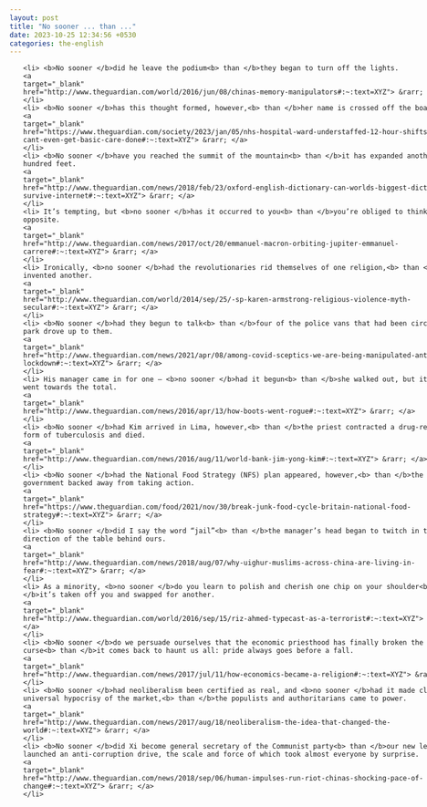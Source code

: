 ```yaml
---
layout: post
title: "No sooner ... than ..."
date: 2023-10-25 12:34:56 +0530
categories: the-english
---
```

<style>
@media only screen and (min-width: 768px) {
    ol {
        width: 768px;
        margin: 0 auto;
    }
  }
ol li {
    font-size: 18px;
    line-height: 1.5;
    padding-bottom: 8px;
}
</style>
<ol>

    <li> <b>No sooner </b>did he leave the podium<b> than </b>they began to turn off the lights.
    <a 
    target="_blank" 
    href="http://www.theguardian.com/world/2016/jun/08/chinas-memory-manipulators#:~:text=XYZ"> &rarr; </a>
    </li>
    <li> <b>No sooner </b>has this thought formed, however,<b> than </b>her name is crossed off the board.
    <a 
    target="_blank" 
    href="https://www.theguardian.com/society/2023/jan/05/nhs-hospital-ward-understaffed-12-hour-shifts-we-cant-even-get-basic-care-done#:~:text=XYZ"> &rarr; </a>
    </li>
    <li> <b>No sooner </b>have you reached the summit of the mountain<b> than </b>it has expanded another hundred feet.
    <a 
    target="_blank" 
    href="http://www.theguardian.com/news/2018/feb/23/oxford-english-dictionary-can-worlds-biggest-dictionary-survive-internet#:~:text=XYZ"> &rarr; </a>
    </li>
    <li> It’s tempting, but <b>no sooner </b>has it occurred to you<b> than </b>you’re obliged to think the opposite.
    <a 
    target="_blank" 
    href="http://www.theguardian.com/news/2017/oct/20/emmanuel-macron-orbiting-jupiter-emmanuel-carrere#:~:text=XYZ"> &rarr; </a>
    </li>
    <li> Ironically, <b>no sooner </b>had the revolutionaries rid themselves of one religion,<b> than </b>they invented another.
    <a 
    target="_blank" 
    href="http://www.theguardian.com/world/2014/sep/25/-sp-karen-armstrong-religious-violence-myth-secular#:~:text=XYZ"> &rarr; </a>
    </li>
    <li> <b>No sooner </b>had they begun to talk<b> than </b>four of the police vans that had been circling the park drove up to them.
    <a 
    target="_blank" 
    href="http://www.theguardian.com/news/2021/apr/08/among-covid-sceptics-we-are-being-manipulated-anti-lockdown#:~:text=XYZ"> &rarr; </a>
    </li>
    <li> His manager came in for one – <b>no sooner </b>had it begun<b> than </b>she walked out, but it still went towards the total.
    <a 
    target="_blank" 
    href="http://www.theguardian.com/news/2016/apr/13/how-boots-went-rogue#:~:text=XYZ"> &rarr; </a>
    </li>
    <li> <b>No sooner </b>had Kim arrived in Lima, however,<b> than </b>the priest contracted a drug-resistant form of tuberculosis and died.
    <a 
    target="_blank" 
    href="http://www.theguardian.com/news/2016/aug/11/world-bank-jim-yong-kim#:~:text=XYZ"> &rarr; </a>
    </li>
    <li> <b>No sooner </b>had the National Food Strategy (NFS) plan appeared, however,<b> than </b>the government backed away from taking action.
    <a 
    target="_blank" 
    href="https://www.theguardian.com/food/2021/nov/30/break-junk-food-cycle-britain-national-food-strategy#:~:text=XYZ"> &rarr; </a>
    </li>
    <li> <b>No sooner </b>did I say the word “jail”<b> than </b>the manager’s head began to twitch in the direction of the table behind ours.
    <a 
    target="_blank" 
    href="http://www.theguardian.com/news/2018/aug/07/why-uighur-muslims-across-china-are-living-in-fear#:~:text=XYZ"> &rarr; </a>
    </li>
    <li> As a minority, <b>no sooner </b>do you learn to polish and cherish one chip on your shoulder<b> than </b>it’s taken off you and swapped for another.
    <a 
    target="_blank" 
    href="http://www.theguardian.com/world/2016/sep/15/riz-ahmed-typecast-as-a-terrorist#:~:text=XYZ"> &rarr; </a>
    </li>
    <li> <b>No sooner </b>do we persuade ourselves that the economic priesthood has finally broken the old curse<b> than </b>it comes back to haunt us all: pride always goes before a fall.
    <a 
    target="_blank" 
    href="http://www.theguardian.com/news/2017/jul/11/how-economics-became-a-religion#:~:text=XYZ"> &rarr; </a>
    </li>
    <li> <b>No sooner </b>had neoliberalism been certified as real, and <b>no sooner </b>had it made clear the universal hypocrisy of the market,<b> than </b>the populists and authoritarians came to power.
    <a 
    target="_blank" 
    href="http://www.theguardian.com/news/2017/aug/18/neoliberalism-the-idea-that-changed-the-world#:~:text=XYZ"> &rarr; </a>
    </li>
    <li> <b>No sooner </b>did Xi become general secretary of the Communist party<b> than </b>our new leader launched an anti-corruption drive, the scale and force of which took almost everyone by surprise.
    <a 
    target="_blank" 
    href="http://www.theguardian.com/news/2018/sep/06/human-impulses-run-riot-chinas-shocking-pace-of-change#:~:text=XYZ"> &rarr; </a>
    </li>